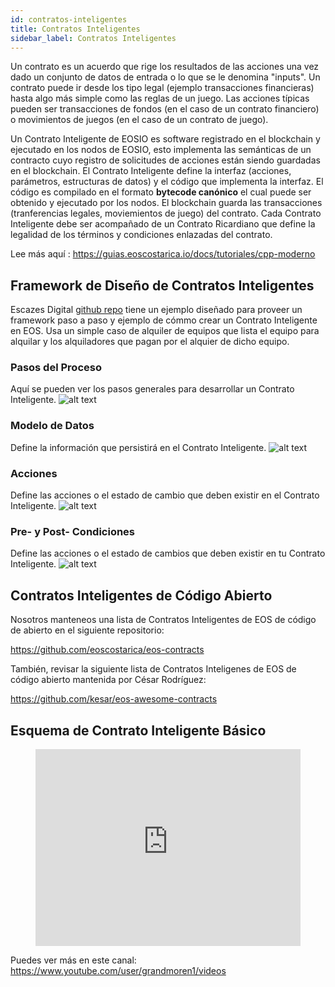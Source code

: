 ```yaml
---
id: contratos-inteligentes
title: Contratos Inteligentes
sidebar_label: Contratos Inteligentes
---
```


Un contrato es un acuerdo que rige los resultados de las acciones una vez dado un conjunto de datos de entrada o lo que se le denomina "inputs". Un contrato puede ir desde los tipo legal (ejemplo transacciones financieras) hasta algo más simple como las reglas de un juego. Las acciones típicas pueden ser transacciones de fondos (en el caso de un contrato financiero) o movimientos de juegos (en el caso de un contrato de juego).

Un Contrato Inteligente de EOSIO es software registrado en el blockchain y ejecutado en los nodos de EOSIO, esto implementa las semánticas de un contracto cuyo registro de solicitudes de acciones están siendo guardadas en el blockchain. El Contrato Inteligente define la interfaz (acciones, parámetros, estructuras de datos) y el código que implementa la interfaz. El código es compilado en el formato **bytecode canónico** el cual puede ser obtenido y ejecutado por los nodos. El blockchain guarda las transacciones (tranferencias legales, moviemientos de juego) del contrato. Cada Contrato Inteligente debe ser acompañado de un Contrato Ricardiano que define la legalidad de los términos y condiciones enlazadas del contrato.

Lee más aquí : https://guias.eoscostarica.io/docs/tutoriales/cpp-moderno

## Framework de Diseño de Contratos Inteligentes

Escazes Digital [github repo](https://github.com/digital-scarcity/equiprental) tiene un ejemplo diseñado para proveer un framework paso a paso y ejemplo de cómmo crear un Contrato Inteligente en EOS. Usa un simple caso de alquiler de equipos que lista el equipo para alquilar y los alquiladores que pagan por el alquier de dicho equipo.

### Pasos del Proceso

Aquí se pueden ver los pasos generales para desarrollar un Contrato Inteligente.
![alt text](/img/contracts/steps.png "Pasos")

### Modelo de Datos

Define la información que persistirá en el Contrato Inteligente.
![alt text](/img/contracts/datamodel.png "Modelo de Datos")

### Acciones

Define las acciones o el estado de cambio que deben existir en el Contrato Inteligente.
![alt text](/img/contracts/actions.png "Acciones")

### Pre- y Post- Condiciones

Define las acciones o el estado de cambios que deben existir en tu Contrato Inteligente.
![alt text](/img/contracts/prepostconditions.png "Pre y Post Condiciones")

## Contratos Inteligentes de Código Abierto

Nosotros manteneos una lista de Contratos Inteligentes de EOS de código de abierto en el siguiente repositorio:

https://github.com/eoscostarica/eos-contracts

También, revisar la siguiente lista de Contratos Inteligenes de EOS de código abierto mantenida por César Rodríguez:

https://github.com/kesar/eos-awesome-contracts

## Esquema de Contrato Inteligente Básico 

<figure class="video_container">
  <iframe width="100%" height="315" src="https://www.youtube.com/embed/EbWDHrm2ETY" frameborder="0" allowfullscreen="true"> </iframe>
</figure>

Puedes ver más en este canal: https://www.youtube.com/user/grandmoren1/videos